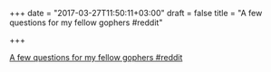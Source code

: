 +++
date = "2017-03-27T11:50:11+03:00"
draft = false
title = "A few questions for my fellow gophers  #reddit"

+++

<p><a href="https://t.co/TyedTBNEh9">A few questions for my fellow gophers  #reddit</a></p>